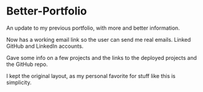 # Better-Portfolio
An update to my previous portfolio, with more and better information.

Now has a working email link so the user can send me real emails. Linked GitHub and LinkedIn accounts. 

Gave some info on a few projects and the links to the deployed projects and the GitHub repo.

I kept the original layout, as my personal favorite for stuff like this is simplicity.
